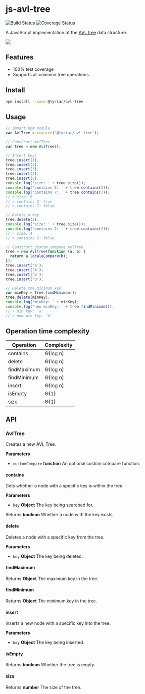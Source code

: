 # js-avl-tree

[![Build Status](https://travis-ci.org/gwtw/js-avl-tree.svg?branch=master)](http://travis-ci.org/gwtw/js-avl-tree)
[![Coverage Status](https://coveralls.io/repos/github/gwtw/js-avl-tree/badge.svg?branch=master)](https://coveralls.io/github/gwtw/js-avl-tree?branch=master)

A JavaScript implementation of the [AVL tree](http://www.growingwiththeweb.com/data-structures/avl-tree/overview/) data structure.

![](http://www.growingwiththeweb.com/images/data-structures/avl-tree/avl-tree.svg)

## Features

- 100% test coverage
- Supports all common tree operations

## Install

```bash
npm install --save @tyriar/avl-tree
```

## Usage

```javascript
// Import npm module
var AvlTree = require('@tyriar/avl-tree');

// Construct AvlTree
var tree = new AvlTree();

// Insert keys
tree.insert(1);
tree.insert(2);
tree.insert(3);
tree.insert(4);
tree.insert(5);
console.log('size: ' + tree.size());
console.log('contains 2: ' + tree.contains(2));
console.log('contains 7: ' + tree.contains(7));
// > size: 5
// > contains 2: true
// > contains 7: false

// Delete a key
tree.delete(2);
console.log('size: ' + tree.size());
console.log('contains 2: ' + tree.contains(2));
// > size: 4
// > contains 2: false

// Construct custom compare AvlTree
tree = new AvlTree(function (a, b) {
  return a.localeCompare(b);
});
tree.insert('a');
tree.insert('A');
tree.insert('b');
tree.insert('B');

// Delete the minimum key
var minKey = tree.findMinimum();
tree.delete(minKey);
console.log('minKey: ' + minKey);
console.log('new minKey: ' + tree.findMinimum());
// > min key: 'a'
// > new min key: 'A'
```

## Operation time complexity

| Operation   | Complexity |
| ----------- | ---------- |
| contains    | Θ(log n)   |
| delete      | Θ(log n)   |
| findMaximum | Θ(log n)   |
| findMinimum | Θ(log n)   |
| insert      | Θ(log n)   |
| isEmpty     | Θ(1)       |
| size        | Θ(1)       |

## API

### AvlTree

Creates a new AVL Tree.

**Parameters**

-   `customCompare` **function** An optional custom compare function.

#### contains

Gets whether a node with a specific key is within the tree.

**Parameters**

-   `key` **Object** The key being searched for.

Returns **boolean** Whether a node with the key exists.

#### delete

Deletes a node with a specific key from the tree.

**Parameters**

-   `key` **Object** The key being deleted.

#### findMaximum

Returns **Object** The maximum key in the tree.

#### findMinimum

Returns **Object** The minimum key in the tree.

#### insert

Inserts a new node with a specific key into the tree.

**Parameters**

-   `key` **Object** The key being inserted.

#### isEmpty

Returns **boolean** Whether the tree is empty.

#### size

Returns **number** The size of the tree.
